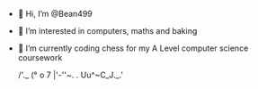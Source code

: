 - 👋 Hi, I’m @Bean499
- 👀 I’m interested in computers, maths and baking
- 🌱 I’m currently coding chess for my A Level computer science coursework 

     /'._
    (° o 7
    |'-''~.  .
    Uu^~C_J._.'

<!---
Bean499/Bean499 is a ✨ special ✨ repository because its `README.md` (this file) appears on your GitHub profile.
You can click the Preview link to take a look at your changes.
--->
